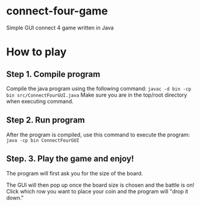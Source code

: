 # connect-four-game
Simple GUI connect 4 game written in Java

# How to play
## Step 1. Compile program
Compile the java program using the following command:
`javac -d bin -cp bin src/ConnectFourGUI.java`
Make sure you are in the top/root directory when executing command.

## Step 2. Run program
After the program is compiled, use this command to execute the program:
`java -cp bin ConnectFourGUI`

## Step. 3. Play the game and enjoy!
The program will first ask you for the size of the board.


The GUI will then pop up once the board size is chosen and the battle is on!
Click which row you want to place your coin and the program will "drop it down."



